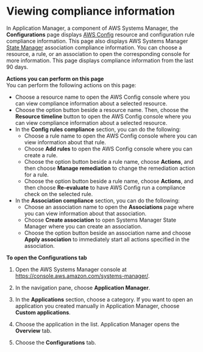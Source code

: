 # Viewing compliance information<a name="application-manager-working-viewing-resource-compliance"></a>

In Application Manager, a component of AWS Systems Manager, the **Configurations** page displays [AWS Config](https://docs.aws.amazon.com/config/latest/developerguide/) resource and configuration rule compliance information\. This page also displays AWS Systems Manager [State Manager](https://docs.aws.amazon.com/systems-manager/latest/userguide/systems-manager-state.html) association compliance information\. You can choose a resource, a rule, or an association to open the corresponding console for more information\. This page displays compliance information from the last 90 days\.

**Actions you can perform on this page**  
You can perform the following actions on this page:
+ Choose a resource name to open the AWS Config console where you can view compliance information about a selected resource\.
+ Choose the option button beside a resource name\. Then, choose the **Resource timeline** button to open the AWS Config console where you can view compliance information about a selected resource\.
+ In the **Config rules compliance** section, you can do the following:
  + Choose a rule name to open the AWS Config console where you can view information about that rule\.
  + Choose **Add rules** to open the AWS Config console where you can create a rule\.
  + Choose the option button beside a rule name, choose **Actions**, and then choose **Manage remediation** to change the remediation action for a rule\.
  + Choose the option button beside a rule name, choose **Actions**, and then choose **Re\-evaluate** to have AWS Config run a compliance check on the selected rule\.
+ In the **Association compliance** section, you can do the following:
  + Choose an association name to open the **Associations** page where you can view information about that association\.
  + Choose **Create association** to open Systems Manager State Manager where you can create an association\.
  + Choose the option button beside an association name and choose **Apply association** to immediately start all actions specified in the association\.

**To open the **Configurations** tab**

1. Open the AWS Systems Manager console at [https://console\.aws\.amazon\.com/systems\-manager/](https://console.aws.amazon.com/systems-manager/)\.

1. In the navigation pane, choose **Application Manager**\.

1. In the **Applications** section, choose a category\. If you want to open an application you created manually in Application Manager, choose **Custom applications**\.

1. Choose the application in the list\. Application Manager opens the **Overview** tab\.

1. Choose the **Configurations** tab\.